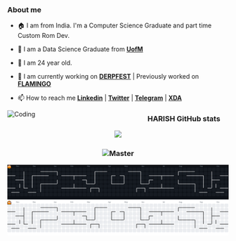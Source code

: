 <h3 style="font-weight: bold"> About me </h3>

- 🏠 I am from India. I'm a Computer Science Graduate and part time Custom Rom Dev.

- 🏫 I am a Data Science Graduate from [**UofM**](https://www.memphis.edu/) 

- 🌱 I am 24 year old.

- 🏢 I am currently working on [**DERPFEST**](https://derpfest.org/) | Previously worked on [**FLAMINGO**](https://github.com/Flamingo-OS)

- 📫 How to reach me [**Linkedin**](https://www.linkedin.com/in/harish-sangani-6935aa175) | [**Twitter**](https://twitter.com/HARISH__263) | [**Telegram**](https://t.me/Harish9866) | [**XDA**](https://forum.xda-developers.com/m/sanganiharish263-gmail.8973945/) 

<p align="left">
<!--<img align="left" alt="Coding" width="300" src="https://media.giphy.com/media/zhYSVCirREeIZtONCI/giphy.gif">-->
  <img align="left" alt="Coding" width="300" src="https://media3.giphy.com/media/RiohMzXRvUYPFtFO69/giphy.gif">
</p>

<h3 style="font-weight: bold" align="center"> HARISH GitHub stats </h3>

<p align="center">
<img src="https://github-readme-streak-stats.herokuapp.com?user=Codecity001&theme=tokyonight_duo&hide_border=true"/>
</p>

<h3 align="center">
<img src="https://komarev.com/ghpvc/?username=Codecity001&color=blue" alt="Master" />
</h3>


![](https://raw.githubusercontent.com/Codecity001/Codecity001/output/pacman-contribution-graph-dark.svg#gh-dark-mode-only)
![](https://raw.githubusercontent.com/Codecity001/Codecity001/output/pacman-contribution-graph.svg#gh-light-mode-only)
<!--
<h3 align="center"> My Git Xenzia 🐍🎮</h3>

![](https://raw.githubusercontent.com/Codecity001/Codecity001/output/github-contribution-grid-snake-dark.svg#gh-dark-mode-only)
![](https://raw.githubusercontent.com/Codecity001/Codecity001/output/github-contribution-grid-snake.svggh-light-mode-only)
<br>

<p align="center">
<img  align="center" src="https://github-readme-stats.vercel.app/api?username=Codecity001&count_private=true&show_icons=true&theme=tokyonight"/>
</p>

[![HARISH GitHub stats](https://github-readme-stats.vercel.app/api?username=Codecity001&count_private=true&show_icons=true&theme=tokyonight)](https://github.com/Codecity001?tab=repositories)


<a href="https://github.com/Codecity001/device_oneplus_guacamoleb-1">
  <img align="center" src="https://github-readme-stats.vercel.app/api/pin/?username=Codecity001&repo=device_oneplus_guacamoleb-1" />
</a>
<a href="https://github.com/Codecity001/device_oneplus_sm8150-common-1 ">
  <img align="right" src="https://github-readme-stats.vercel.app/api/pin/?username=Codecity001&repo=device_oneplus_sm8150-common-1" />
</a>
-->

